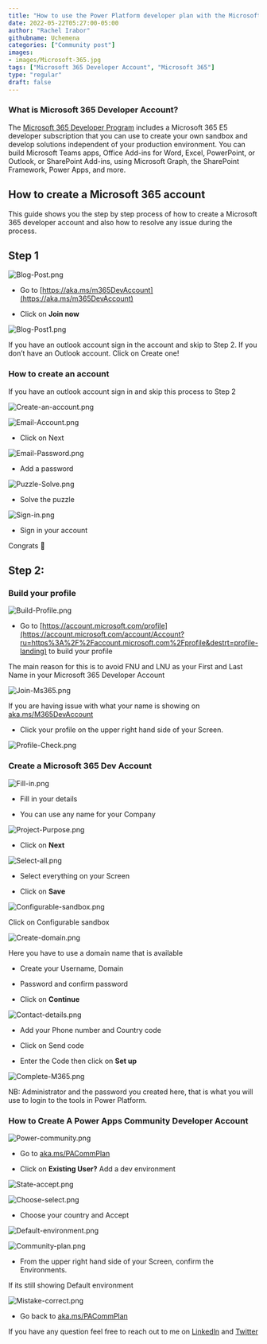 ```yaml
---
title: "How to use the Power Platform developer plan with the Microsoft 365 Developer program"
date: 2022-05-22T05:27:00-05:00
author: "Rachel Irabor"
githubname: Uchemena
categories: ["Community post"]
images:
- images/Microsoft-365.jpg
tags: ["Microsoft 365 Developer Account", "Microsoft 365"]
type: "regular"
draft: false
---
```


### What is Microsoft 365 Developer Account?

The [Microsoft 365 Developer Program](https://docs.microsoft.com/office/developer-program/microsoft-365-developer-program) includes a Microsoft 365 E5 developer subscription that you can use to create your own sandbox and develop solutions independent of your production environment. You can build Microsoft Teams apps, Office Add-ins for Word, Excel, PowerPoint, or Outlook, or SharePoint Add-ins, using Microsoft Graph, the SharePoint Framework, Power Apps, and more.

## How to create a Microsoft 365 account

This guide shows you the step by step process of how to create a Microsoft 365 developer account and also how to resolve any issue during the process.

## Step 1

![Blog-Post.png](images/Blog-Post.png)

* Go to [https://aka.ms/m365DevAccount](https://aka.ms/m365DevAccount)

* Click on **Join now**


![Blog-Post1.png](images/Blog-Post1.png)

If you have an outlook account sign in the account and skip to Step 2. If you don’t have an Outlook account. Click on Create one!


### How to create an account

If you have an outlook account sign in and skip this process to Step 2

![Create-an-account.png](images/Create-an-account.png)


![Email-Account.png](images/Email-Account.png)

* Click on Next


![Email-Password.png](images/Email-Password.png)

* Add a password


![Puzzle-Solve.png](images/Puzzle-Solve.png)

* Solve the puzzle


![Sign-in.png](images/Sign-in.png)

* Sign in your account

Congrats 🥳

## Step 2:

### Build your profile

![Build-Profile.png](images/Build-Profile.png)

* Go to [https://account.microsoft.com/profile](https://account.microsoft.com/account/Account?ru=https%3A%2F%2Faccount.microsoft.com%2Fprofile&destrt=profile-landing) to build your profile

The main reason for this is to avoid FNU and LNU as your First and Last Name in your Microsoft 365 Developer Account

![Join-Ms365.png](images/Join-Ms365.png)


If you are having issue with what your name is showing on [aka.ms/M365DevAccount](aka.ms/M365DevAccount)

* Click your profile on the upper right hand side of your Screen.

![Profile-Check.png](images/Profile-Check.png)



### Create a Microsoft 365 Dev Account

![Fill-in.png](images/Fill-in.png)

* Fill in your details

* You can use any name for your Company


![Project-Purpose.png](images/Project-Purpose.png)

* Click on **Next**


![Select-all.png](images/Select-all.png)

* Select everything on your Screen

* Click on **Save**


![Configurable-sandbox.png](images/Configurable-sandbox.png)

Click on Configurable sandbox


![Create-domain.png](images/Create-domain.png)

Here you have to use a domain name that is available

* Create your Username, Domain

* Password and confirm password

* Click on **Continue**


![Contact-details.png](images/Contact-details.png)

* Add your Phone number and Country code

* Click on Send code

* Enter the Code then click on **Set up**


![Complete-M365.png](images/Complete-M365.png)

NB: Administrator and the password you created here, that is what you will use to login to the tools in Power Platform.


### How to Create A Power Apps Community Developer Account

![Power-community.png](images/Power-community.png)

* Go to [aka.ms/PACommPlan](aka.ms/PACommPlan)

* Click on **Existing User?** Add a dev environment


![State-accept.png](images/State-accept.png)

![Choose-select.png](images/Choose-select.png)

* Choose your country and Accept

![Default-environment.png](images/Default-environment.png)

![Community-plan.png](images/Community-plan.png)

* From the upper right hand side of your Screen, confirm the Environments.

If its still showing Default environment

![Mistake-correct.png](images/Mistake-correct.png)

* Go back to [aka.ms/PACommPlan](aka.ms/PACommPlan)


If you have any question feel free to reach out to me on [Linkedln](https://www.linkedin.com/in/rachelirabor/) and [Twitter](https://twitter.com/Richie4love)


